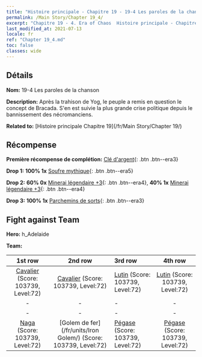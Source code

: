 ```yaml
---
title: "Histoire principale - Chapitre 19 - 19-4 Les paroles de la chanson"
permalink: /Main Story/Chapter 19_4/
excerpt: "Chapitre 19 - 4. Era of Chaos  Histoire principale - Chapitre 19_4. 19-4 Les paroles de la chanson"
last_modified_at: 2021-07-13
locale: fr
ref: "Chapter 19_4.md"
toc: false
classes: wide
---
```


## Détails

 **Nom:** 19-4 Les paroles de la chanson

 **Description:** Après la trahison de Yog, le peuple a remis en question le concept de Bracada. S'en est suivie la plus grande crise politique depuis le bannissement des nécromanciens.

 **Related to:** [Histoire principale Chapitre 19](/fr/Main Story/Chapter 19/)

## Récompense

 **Première récompense de complétion:** [Clé d'argent](/ItemsFR/con_693/){: .btn .btn--era3}

 **Drop 1:** **100% 1x** [Soufre mythique](/ItemsFR/mat_64/){: .btn .btn--era5}

 **Drop 2:** **60% 0x** [Minerai légendaire +3](/ItemsFR/mat_54/){: .btn .btn--era4}, **40% 1x** [Minerai légendaire +3](/ItemsFR/mat_54/){: .btn .btn--era4}

 **Drop 3:** **100% 1x** [Parchemins de sorts](/ItemsFR/con_694/){: .btn .btn--era3}


## Fight against Team
 **Hero:** h_Adelaide

 **Team:**


  | 1st row | 2nd row | 3rd row | 4th row |
  |:----:|:----:|:----|:----:|
  | [Cavalier](/fr/units/Cavalier/) (Score: 103739, Level:72)  | [Cavalier](/fr/units/Cavalier/) (Score: 103739, Level:72)  | [Lutin](/fr/units/Gremlin/) (Score: 103739, Level:72)  | [Lutin](/fr/units/Gremlin/) (Score: 103739, Level:72)  |
  | - | - | - | - |
  | - | - | - | - |
  | [Naga](/fr/units/Naga/) (Score: 103739, Level:72)  | [Golem de fer](/fr/units/Iron Golem/) (Score: 103739, Level:72)  | [Pégase](/fr/units/Pegasus/) (Score: 103739, Level:72)  | [Pégase](/fr/units/Pegasus/) (Score: 103739, Level:72)  |


